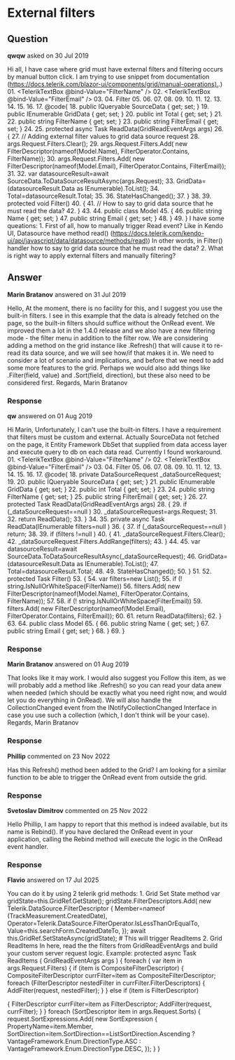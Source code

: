 # External filters

## Question

**qwqw** asked on 30 Jul 2019

Hi all, I have case where grid must have external filters and filtering occurs by manual button click. I am trying to use snippet from documentation ([https://docs.telerik.com/blazor-ui/components/grid/manual-operations).](https://docs.telerik.com/blazor-ui/components/grid/manual-operations).) 01. <TelerikTextBox @bind-Value="FilterName" /> 02. <TelerikTextBox @bind-Value="FilterEmail" /> 03. 04. <TelerikButton OnClick="Filter">Filter</TelerikButton> 05. 06. <TelerikGrid Data=@GridData TotalCount=@Total Sortable=true Pageable=true> 07. <TelerikGridColumns> 08. <TelerikGridColumn Field="@nameof(Model.Name)" /> 09. <TelerikGridColumn Field="@nameof(Model.Email)" /> 10. </TelerikGridColumns> 11. 12. <TelerikGridEvents> 13. <EventsManager OnRead=ReadData /> 14. </TelerikGridEvents> 15. </TelerikGrid> 16. 17. @code{ 18. public IQueryable<Model> SourceData { get; set; } 19. public IEnumerable<Model> GridData { get; set; } 20. public int Total { get; set; } 21. 22. public string FilterName { get; set; } 23. public string FilterEmail { get; set; } 24. 25. protected async Task ReadData(GridReadEventArgs args) 26. { 27. // Adding external filter values to grid data source request 28. args.Request.Filters.Clear(); 29. args.Request.Filters.Add( new FilterDescriptor(nameof(Model.Name), FilterOperator.Contains, FilterName)); 30. args.Request.Filters.Add( new FilterDescriptor(nameof(Model.Email), FilterOperator.Contains, FilterEmail)); 31. 32. var datasourceResult=await SourceData.ToDataSourceResultAsync(args.Request); 33. GridData=(datasourceResult.Data as IEnumerable<Model>).ToList(); 34. Total=datasourceResult.Total; 35. 36. StateHasChanged(); 37. } 38. 39. protected void Filter() 40. { 41. // How to say to grid data source that he must read the data? 42. } 43. 44. public class Model 45. { 46. public string Name { get; set; } 47. public string Email { get; set; } 48. } 49. } I have some queations: 1. First of all, how to manually trigger Read event? Like in Kendo UI, Datasource have method read() ([https://docs.telerik.com/kendo-ui/api/javascript/data/datasource/methods/read)](https://docs.telerik.com/kendo-ui/api/javascript/data/datasource/methods/read)) In other words, in Filter() handler how to say to grid data source that he must read the data? 2. What is right way to apply external filters and manually filtering?

## Answer

**Marin Bratanov** answered on 31 Jul 2019

Hello, At the moment, there is no facility for this, and I suggest you use the built-in filters. I see in this example that the data is already fetched on the page, so the built-in filters should suffice without the OnRead event. We improved them a lot in the 1.4.0 release and we also have a new filtering mode - the filter menu in addition to the filter row. We are considering adding a method on the grid instance like .Refresh() that will cause it to re-read its data source, and we will see how/if that makes it in. We need to consider a lot of scenario and implications, and before that we need to add some more features to the grid. Perhaps we would also add things like .Filter(field, value) and .Sort(field, direction), but these also need to be considered first. Regards, Marin Bratanov

### Response

**qw** answered on 01 Aug 2019

Hi Marin, Unfortunately, I can't use the built-in filters. I have a requirement that filters must be custom and external. Actually SourceData not fetched on the page, it Entity Framework DbSet that supplied from data access layer and execute query to db on each data read. Currently I found workaround. 01. <TelerikTextBox @bind-Value="FilterName" /> 02. <TelerikTextBox @bind-Value="FilterEmail" /> 03. 04. <TelerikButton OnClick="Filter">Filter</TelerikButton> 05. 06. <TelerikGrid Data=@GridData TotalCount=@Total Sortable=true Pageable=true> 07. <TelerikGridColumns> 08. <TelerikGridColumn Field="@nameof(Model.Name)" /> 09. <TelerikGridColumn Field="@nameof(Model.Email)" /> 10. </TelerikGridColumns> 11. 12. <TelerikGridEvents> 13. <EventsManager OnRead=ReadData /> 14. </TelerikGridEvents> 15. </TelerikGrid> 16. 17. @code{ 18. private DataSourceRequest _dataSourceRequest; 19. 20. public IQueryable<Model> SourceData { get; set; } 21. public IEnumerable<Model> GridData { get; set; } 22. public int Total { get; set; } 23. 24. public string FilterName { get; set; } 25. public string FilterEmail { get; set; } 26. 27. protected Task ReadData(GridReadEventArgs args) 28. { 29. if (_dataSourceRequest==null ) 30. _dataSourceRequest=args.Request; 31. 32. return ReadData(); 33. } 34. 35. private async Task ReadData(IEnumerable<IFilterDescriptor> filters=null ) 36. { 37. if (_dataSourceRequest==null ) return; 38. 39. if (filters !=null ) 40. { 41. _dataSourceRequest.Filters.Clear(); 42. _dataSourceRequest.Filters.AddRange(filters); 43. } 44. 45. var datasourceResult=await SourceData.ToDataSourceResultAsync(_dataSourceRequest); 46. GridData=(datasourceResult.Data as IEnumerable<Model>).ToList(); 47. Total=datasourceResult.Total; 48. 49. StateHasChanged(); 50. } 51. 52. protected Task Filter() 53. { 54. var filters=new List<IFilterDescriptor>(); 55. if (! string.IsNullOrWhiteSpace(FilterName)) 56. filters.Add( new FilterDescriptor(nameof(Model.Name), FilterOperator.Contains, FilterName)); 57. 58. if (! string.IsNullOrWhiteSpace(FilterEmail)) 59. filters.Add( new FilterDescriptor(nameof(Model.Email), FilterOperator.Contains, FilterEmail)); 60. 61. return ReadData(filters); 62. } 63. 64. public class Model 65. { 66. public string Name { get; set; } 67. public string Email { get; set; } 68. } 69. }

### Response

**Marin Bratanov** answered on 01 Aug 2019

That looks like it may work. I would also suggest you Follow this item, as we will probably add a method like .Refresh() so you can read your data anew when needed (which should be exactly what you need right now, and would let you do everything in OnRead). We will also handle the CollectionChanged event from the INotifyCollectionChanged Interface in case you use such a collection (which, I don't think will be your case). Regards, Marin Bratanov

### Response

**Phillip** commented on 23 Nov 2022

Has this Refresh() method been added to the Grid? I am looking for a similar function to be able to trigger the OnRead event from outside the grid.

### Response

**Svetoslav Dimitrov** commented on 25 Nov 2022

Hello Phillip, I am happy to report that this method is indeed available, but its name is Rebind(). If you have declared the OnRead event in your application, calling the Rebind method will execute the logic in the OnRead event handler.

### Response

**Flavio** answered on 17 Jul 2025

You can do it by using 2 telerik grid methods: 1. Grid Set State method var gridState=this.GridRef.GetState();
gridState.FilterDescriptors.Add( new Telerik.DataSource.FilterDescriptor
{
Member=nameof (TrackMeasurement.CreatedDate),
Operator=Telerik.DataSource.FilterOperator.IsLessThanOrEqualTo,
Value=this.searchForm.CreatedDateTo,
}); await this.GridRef.SetStateAsync(gridState); # This will trigger ReadItems 2. Grid ReadItems In here, read the the filters from GridReadEventArgs and build your custom server request logic. Example: protected async Task ReadItems ( GridReadEventArgs args ) { foreach ( var item in args.Request.Filters)
{ if (item is CompositeFilterDescriptor)
{
CompositeFilterDescriptor currFilter=item as CompositeFilterDescriptor; foreach (FilterDescriptor nestedFilter in currFilter.FilterDescriptors)
{
AddFilter(request, nestedFilter);
}
} else if (item is FilterDescriptor)

{
FilterDescriptor currFilter=item as FilterDescriptor;
AddFilter(request, currFilter);
}
} foreach (SortDescriptor item in args.Request.Sorts)
{
request.SortExpressions.Add( new SortExpression
{
PropertyName=item.Member,
SortDirection=item.SortDirection==ListSortDirection.Ascending ?
VantageFramework.Enum.DirectionType.ASC
: VantageFramework.Enum.DirectionType.DESC,
});
}
}
